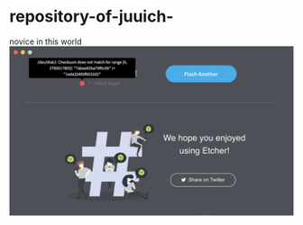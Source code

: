 # repository-of-juuich-
novice in this world
![image](https://github.com/zhang2514yuchi/repository-of-juuich-/blob/master/issue%20.png)
